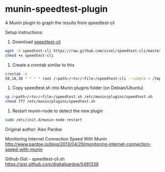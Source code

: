 # munin-speedtest-plugin
A Munin plugin to graph the results from speedtest-cli

Setup instructions:

1. Download [speedtest-cli](https://github.com/sivel/speedtest-cli)

  ```bash
  wget -O speedtest-cli https://raw.github.com/sivel/speedtest-cli/master/speedtest_cli.py
  chmod +x speedtest-cli
  ```
1. Create a crontab similar to this

  ```bash
  crontab -e
  58,18,38 * * * * root /<path>/<to>/<file>/speedtest-cli --simple > /tmp/speedtest.out
  ```
1. Copy speedtest.sh into Munin plugins folder (on Debian/Ubuntu)

  ```bash
  cp /<path>/<to>/<file>/speedtest.sh /etc/munin/plugins/speedtest.sh
  chmod 777 /etc/munin/plugins/speedtest.sh
  ```
1. Restart munin-node to detect the new plugin

  ```bash
  sudo /etc/init.d/munin-node restart
  ```

Original author: Alex Pardoe

Monitoring Internet Connection Speed With Munin<br>
http://www.pardoe.io/blog/2013/04/29/monitoring-internet-connection-speed-with-munin

Github Gist - speedtest-cli.sh<br>
https://gist.github.com/digitalpardoe/5481339
